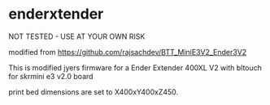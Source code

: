 # enderxtender

NOT TESTED - USE AT YOUR OWN RISK

modified from https://github.com/rajsachdev/BTT_MiniE3V2_Ender3V2

This is modified jyers firmware for a Ender Extender 400XL V2 with bltouch for skrmini e3 v2.0 board

print bed dimensions are set to X400xY400xZ450. 
